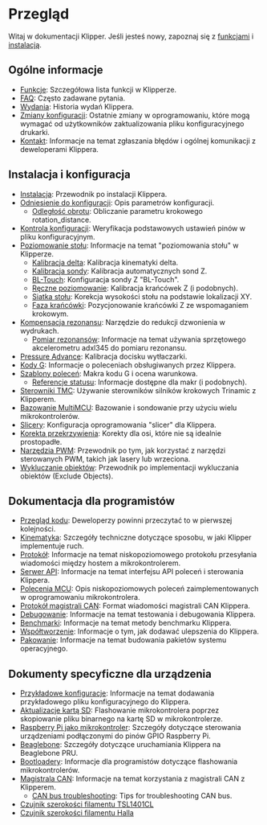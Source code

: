 # Przegląd

Witaj w dokumentacji Klipper. Jeśli jesteś nowy, zapoznaj się z [funkcjami](Features.md) i [instalacją](Installation.md).

## Ogólne informacje

- [Funkcje](Features.md): Szczegółowa lista funkcji w Klipperze.
- [FAQ](FAQ.md): Często zadawane pytania.
- [Wydania](Releases.md): Historia wydań Klippera.
- [Zmiany konfiguracji](Config_Changes.md): Ostatnie zmiany w oprogramowaniu, które mogą wymagać od użytkowników zaktualizowania pliku konfiguracyjnego drukarki.
- [Kontakt](Contact.md): Informacje na temat zgłaszania błędów i ogólnej komunikacji z deweloperami Klippera.

## Instalacja i konfiguracja

- [Instalacja](Installation.md): Przewodnik po instalacji Klippera.
- [Odniesienie do konfiguracji](Config_Reference.md): Opis parametrów konfiguracji.
   - [Odległość obrotu](Rotation_Distance.md): Obliczanie parametru krokowego rotation_distance.
- [Kontrola konfiguracji](Config_checks.md): Weryfikacja podstawowych ustawień pinów w pliku konfiguracyjnym.
- [Poziomowanie stołu](Bed_Level.md): Informacje na temat "poziomowania stołu" w Klipperze.
   - [Kalibracja delta](Delta_Calibrate.md): Kalibracja kinematyki delta.
   - [Kalibracja sondy](Probe_Calibrate.md): Kalibracja automatycznych sond Z.
   - [BL-Touch](BLTouch.md): Konfiguracja sondy Z "BL-Touch".
   - [Ręczne poziomowanie](Manual_Level.md): Kalibracja krańcówek Z (i podobnych).
   - [Siatka stołu](Bed_Mesh.md): Korekcja wysokości stołu na podstawie lokalizacji XY.
   - [Faza krańcówki](Endstop_Phase.md): Pozycjonowanie krańcówki Z ze wspomaganiem krokowym.
- [Kompensacja rezonansu](Resonance_Compensation.md): Narzędzie do redukcji dzwonienia w wydrukach.
   - [Pomiar rezonansów](Measuring_Resonances.md): Informacje na temat używania sprzętowego akcelerometru adxl345 do pomiaru rezonansu.
- [Pressure Advance](Pressure_Advance.md): Kalibracja docisku wytłaczarki.
- [Kody G](G-Codes.md): Informacje o poleceniach obsługiwanych przez Klippera.
- [Szablony poleceń](Command_Templates.md): Makra kodu G i ocena warunkowa.
   - [Referencje statusu](Status_Reference.md): Informacje dostępne dla makr (i podobnych).
- [Sterowniki TMC](TMC_Drivers.md): Używanie sterowników silników krokowych Trinamic z Klipperem.
- [Bazowanie MultiMCU](Multi_MCU_Homing.md): Bazowanie i sondowanie przy użyciu wielu mikrokontrolerów.
- [Slicery](Slicers.md): Konfiguracja oprogramowania "slicer" dla Klippera.
- [Korekta przekrzywienia](Skew_Correction.md): Korekty dla osi, które nie są idealnie prostopadłe.
- [Narzędzia PWM](Using_PWM_Tools.md): Przewodnik po tym, jak korzystać z narzędzi sterowanych PWM, takich jak lasery lub wrzeciona.
- [Wykluczanie obiektów](Exclude_Object.md): Przewodnik po implementacji wykluczania obiektów (Exclude Objects).

## Dokumentacja dla programistów

- [Przegląd kodu](Code_Overview.md): Deweloperzy powinni przeczytać to w pierwszej kolejności.
- [Kinematyka](Kinematics.md): Szczegóły techniczne dotyczące sposobu, w jaki Klipper implementuje ruch.
- [Protokół](Protocol.md): Informacje na temat niskopoziomowego protokołu przesyłania wiadomości między hostem a mikrokontrolerem.
- [Serwer API](API_Server.md): Informacje na temat interfejsu API poleceń i sterowania Klippera.
- [Polecenia MCU](MCU_Commands.md): Opis niskopoziomowych poleceń zaimplementowanych w oprogramowaniu mikrokontrolera.
- [Protokół magistrali CAN](CANBUS_protocol.md): Format wiadomości magistrali CAN Klippera.
- [Debugowanie](Debugowanie.md): Informacje na temat testowania i debugowania Klippera.
- [Benchmarki](Benchmarks.md): Informacje na temat metody benchmarku Klippera.
- [Współtworzenie](CONTRIBUTING.md): Informacje o tym, jak dodawać ulepszenia do Klippera.
- [Pakowanie](Packaging.md): Informacje na temat budowania pakietów systemu operacyjnego.

## Dokumenty specyficzne dla urządzenia

- [Przykładowe konfiguracje](Example_Configs.md): Informacje na temat dodawania przykładowego pliku konfiguracyjnego do Klippera.
- [Aktualizacje kartą SD](SDCard_Updates.md): Flashowanie mikrokontrolera poprzez skopiowanie pliku binarnego na kartę SD w mikrokontrolerze.
- [Raspberry Pi jako mikrokontroler](RPi_microcontroller.md): Szczegóły dotyczące sterowania urządzeniami podłączonymi do pinów GPIO Raspberry Pi.
- [Beaglebone](Beaglebone.md): Szczegóły dotyczące uruchamiania Klippera na Beaglebone PRU.
- [Bootloadery](Bootloaders.md): Informacje dla programistów dotyczące flashowania mikrokontrolerów.
- [Magistrala CAN](CANBUS.md): Informacje na temat korzystania z magistrali CAN z Klipperem.
   - [CAN bus troubleshooting](CANBUS_Troubleshooting.md): Tips for troubleshooting CAN bus.
- [Czujnik szerokości filamentu TSL1401CL](TSL1401CL_Filament_Width_Sensor.md)
- [Czujnik szerokości filamentu Halla](Hall_Filament_Width_Sensor.md)
